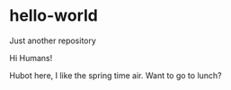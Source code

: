 # hello-world
Just another repository

Hi Humans!

Hubot here, I like the spring time air.
Want to go to lunch?
